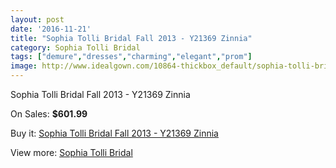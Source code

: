 ```yaml
---
layout: post
date: '2016-11-21'
title: "Sophia Tolli Bridal Fall 2013 - Y21369 Zinnia"
category: Sophia Tolli Bridal
tags: ["demure","dresses","charming","elegant","prom"]
image: http://www.idealgown.com/10864-thickbox_default/sophia-tolli-bridal-fall-2013-y21369-zinnia.jpg
---
```

Sophia Tolli Bridal Fall 2013 - Y21369 Zinnia

On Sales: **$601.99**
<a href="https://www.idealgown.com/en/sophia-tolli-bridal/4459-sophia-tolli-bridal-fall-2013-y21369-zinnia.html"><amp-img layout="responsive" width="600" height="600" src="//www.idealgown.com/10864-thickbox_default/sophia-tolli-bridal-fall-2013-y21369-zinnia.jpg" alt="Sophia Tolli Bridal Fall 2013 - Y21369 Zinnia 0" /></a>
<a href="https://www.idealgown.com/en/sophia-tolli-bridal/4459-sophia-tolli-bridal-fall-2013-y21369-zinnia.html"><amp-img layout="responsive" width="600" height="600" src="//www.idealgown.com/10865-thickbox_default/sophia-tolli-bridal-fall-2013-y21369-zinnia.jpg" alt="Sophia Tolli Bridal Fall 2013 - Y21369 Zinnia 1" /></a>

Buy it: [Sophia Tolli Bridal Fall 2013 - Y21369 Zinnia](https://www.idealgown.com/en/sophia-tolli-bridal/4459-sophia-tolli-bridal-fall-2013-y21369-zinnia.html "Sophia Tolli Bridal Fall 2013 - Y21369 Zinnia")

View more: [Sophia Tolli Bridal](https://www.idealgown.com/en/52-sophia-tolli-bridal "Sophia Tolli Bridal")